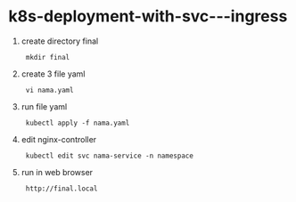 # k8s-deployment-with-svc---ingress

1. create directory final

        mkdir final

2. create 3 file yaml 

        vi nama.yaml

3. run file yaml

        kubectl apply -f nama.yaml

4. edit nginx-controller


        kubectl edit svc nama-service -n namespace

5. run in web browser

        http://final.local
